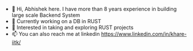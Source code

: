 - 👋 Hi, Abhishek here. I have more than 8 years experience in building large scale Backend System
- 👀 Currently working on a DB in RUST
- 💞️ Interested in taking and exploring RUST projects
- 📫 You can also reach me at linkedin https://www.linkedin.com/in/khare-iitk/

<!---
wallgeek/wallgeek is a ✨ special ✨ repository because its `README.md` (this file) appears on your GitHub profile.
You can click the Preview link to take a look at your changes.
--->

